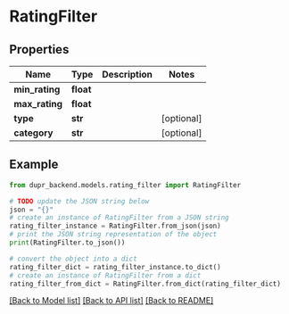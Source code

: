 # RatingFilter


## Properties

Name | Type | Description | Notes
------------ | ------------- | ------------- | -------------
**min_rating** | **float** |  | 
**max_rating** | **float** |  | 
**type** | **str** |  | [optional] 
**category** | **str** |  | [optional] 

## Example

```python
from dupr_backend.models.rating_filter import RatingFilter

# TODO update the JSON string below
json = "{}"
# create an instance of RatingFilter from a JSON string
rating_filter_instance = RatingFilter.from_json(json)
# print the JSON string representation of the object
print(RatingFilter.to_json())

# convert the object into a dict
rating_filter_dict = rating_filter_instance.to_dict()
# create an instance of RatingFilter from a dict
rating_filter_from_dict = RatingFilter.from_dict(rating_filter_dict)
```
[[Back to Model list]](../README.md#documentation-for-models) [[Back to API list]](../README.md#documentation-for-api-endpoints) [[Back to README]](../README.md)


